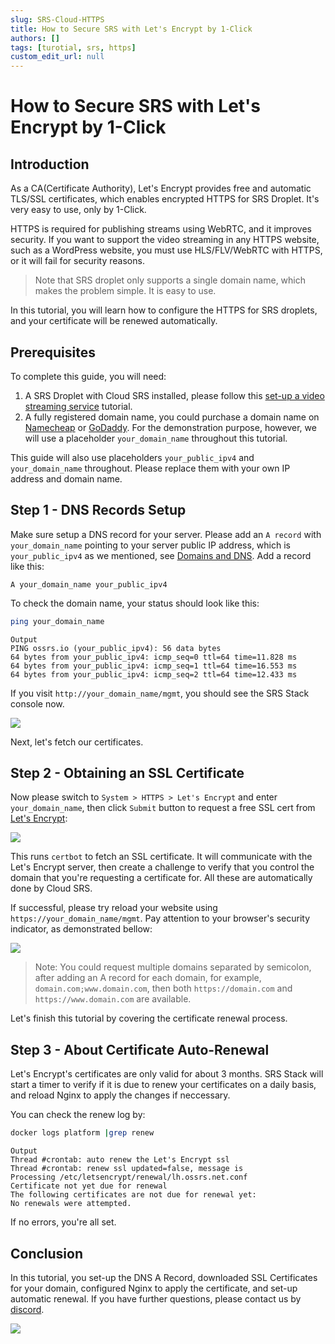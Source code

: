 ```yaml
---
slug: SRS-Cloud-HTTPS
title: How to Secure SRS with Let's Encrypt by 1-Click
authors: []
tags: [turotial, srs, https]
custom_edit_url: null
---
```


# How to Secure SRS with Let's Encrypt by 1-Click

## Introduction

As a CA(Certificate Authority), Let's Encrypt provides free and automatic TLS/SSL certificates, which enables encrypted
HTTPS for SRS Droplet. It's very easy to use, only by 1-Click.

HTTPS is required for publishing streams using WebRTC, and it improves security. If you want to support the video
streaming in any HTTPS website, such as a WordPress website, you must use HLS/FLV/WebRTC with HTTPS, or it will fail for
security reasons.

> Note that SRS droplet only supports a single domain name, which makes the problem simple. It is easy to use.

In this tutorial, you will learn how to configure the HTTPS for SRS droplets, and your certificate will be renewed automatically.

<!--truncate-->

## Prerequisites

To complete this guide, you will need:

1. A SRS Droplet with Cloud SRS installed, please follow this [set-up a video streaming service](https://blog.ossrs.io/how-to-setup-a-video-streaming-service-by-1-click-e9fe6f314ac6) tutorial.
1. A fully registered domain name, you could purchase a domain name on [Namecheap](https://namecheap.com/) or [GoDaddy](https://godaddy.com/). For the demonstration purpose, however, we will use a placeholder `your_domain_name` throughout this tutorial.

This guide will also use placeholders `your_public_ipv4` and `your_domain_name` throughout. Please replace them with
your own IP address and domain name.

## Step 1 - DNS Records Setup

Make sure setup a DNS record for your server. Please add an `A record` with `your_domain_name` pointing to your server
public IP address, which is `your_public_ipv4` as we mentioned, see [Domains and DNS](https://docs.digitalocean.com/products/networking/dns/how-to/manage-records/#a-records).
Add a record like this:

```text
A your_domain_name your_public_ipv4
```

To check the domain name, your status should look like this:

```bash
ping your_domain_name
```

```text
Output
PING ossrs.io (your_public_ipv4): 56 data bytes
64 bytes from your_public_ipv4: icmp_seq=0 ttl=64 time=11.828 ms
64 bytes from your_public_ipv4: icmp_seq=1 ttl=64 time=16.553 ms
64 bytes from your_public_ipv4: icmp_seq=2 ttl=64 time=12.433 ms
```

If you visit `http://your_domain_name/mgmt`, you should see the SRS Stack console now.

![](/img/blog-2022-04-12-01.png)

Next, let's fetch our certificates.

## Step 2 - Obtaining an SSL Certificate

Now please switch to `System > HTTPS > Let's Encrypt` and enter `your_domain_name`, then click `Submit` button to request
a free SSL cert from [Let's Encrypt](https://letsencrypt.org/):

![](/img/blog-2022-04-12-02.png)

This runs `certbot` to fetch an SSL certificate. It will communicate with the Let's Encrypt server, then create a challenge
to verify that you control the domain that you're requesting a certificate for. All these are automatically done by Cloud
SRS.

If successful, please try reload your website using `https://your_domain_name/mgmt`. Pay attention to your browser's
security indicator, as demonstrated bellow:

![](/img/blog-2022-04-12-03.png)

> Note: You could request multiple domains separated by semicolon, after adding an A record for each domain, for example,
`domain.com;www.domain.com`, then both `https://domain.com` and `https://www.domain.com` are available.

Let's finish this tutorial by covering the certificate renewal process.

## Step 3 - About Certificate Auto-Renewal

Let's Encrypt's certificates are only valid for about 3 months. SRS Stack will start a timer to verify if it is due to
renew your certificates on a daily basis, and reload Nginx to apply the changes if neccessary.

You can check the renew log by:

```bash
docker logs platform |grep renew
```

```text
Output
Thread #crontab: auto renew the Let's Encrypt ssl
Thread #crontab: renew ssl updated=false, message is 
Processing /etc/letsencrypt/renewal/lh.ossrs.net.conf
Certificate not yet due for renewal
The following certificates are not due for renewal yet:
No renewals were attempted.
```

If no errors, you're all set.

## Conclusion

In this tutorial, you set-up the DNS A Record, downloaded SSL Certificates for your domain, configured Nginx to apply
the certificate, and set-up automatic renewal. If you have further questions, please contact us by
[discord](https://discord.gg/yZ4BnPmHAd).

![](https://ossrs.net/gif/v1/sls.gif?site=ossrs.io&path=/lts/blog-en/22-04-12-SRS-Cloud-HTTPS)


